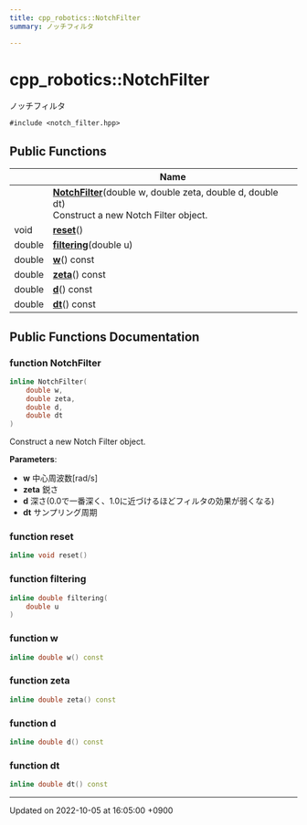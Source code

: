 ```yaml
---
title: cpp_robotics::NotchFilter
summary: ノッチフィルタ 

---
```


# cpp_robotics::NotchFilter



ノッチフィルタ 


`#include <notch_filter.hpp>`

## Public Functions

|                | Name           |
| -------------- | -------------- |
| | **[NotchFilter](/cpp_robotics/doxybook/Classes/classcpp__robotics_1_1NotchFilter/#function-notchfilter)**(double w, double zeta, double d, double dt)<br>Construct a new Notch Filter object.  |
| void | **[reset](/cpp_robotics/doxybook/Classes/classcpp__robotics_1_1NotchFilter/#function-reset)**() |
| double | **[filtering](/cpp_robotics/doxybook/Classes/classcpp__robotics_1_1NotchFilter/#function-filtering)**(double u) |
| double | **[w](/cpp_robotics/doxybook/Classes/classcpp__robotics_1_1NotchFilter/#function-w)**() const |
| double | **[zeta](/cpp_robotics/doxybook/Classes/classcpp__robotics_1_1NotchFilter/#function-zeta)**() const |
| double | **[d](/cpp_robotics/doxybook/Classes/classcpp__robotics_1_1NotchFilter/#function-d)**() const |
| double | **[dt](/cpp_robotics/doxybook/Classes/classcpp__robotics_1_1NotchFilter/#function-dt)**() const |

## Public Functions Documentation

### function NotchFilter

```cpp
inline NotchFilter(
    double w,
    double zeta,
    double d,
    double dt
)
```

Construct a new Notch Filter object. 

**Parameters**: 

  * **w** 中心周波数[rad/s] 
  * **zeta** 鋭さ 
  * **d** 深さ(0.0で一番深く、1.0に近づけるほどフィルタの効果が弱くなる) 
  * **dt** サンプリング周期 


### function reset

```cpp
inline void reset()
```


### function filtering

```cpp
inline double filtering(
    double u
)
```


### function w

```cpp
inline double w() const
```


### function zeta

```cpp
inline double zeta() const
```


### function d

```cpp
inline double d() const
```


### function dt

```cpp
inline double dt() const
```


-------------------------------

Updated on 2022-10-05 at 16:05:00 +0900